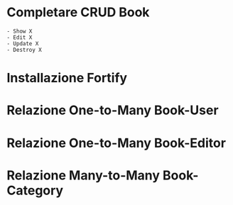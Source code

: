 # Completare CRUD Book
    - Show X
    - Edit X
    - Update X
    - Destroy X

# Installazione Fortify

# Relazione One-to-Many Book-User

# Relazione One-to-Many Book-Editor

# Relazione Many-to-Many Book-Category